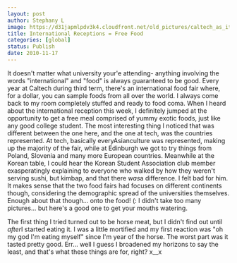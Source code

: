 ```yaml
---
layout: post
author: Stephany L
image: https://d31japmlpdv3k4.cloudfront.net/old_pictures/caltech_as_it_happens/6a0105349b8251970b0133f5f6f10e970b.jpg
title: International Receptions = Free Food 
categories: [global]
status: Publish
date: 2010-11-17
---
```


It doesn't matter what university your'e attending- anything involving the words "international" and "food" is always guaranteed to be good. Every year at Caltech during third term, there's an international food fair where, for a dollar, you can sample foods from all over the world. I always come back to my room completely stuffed and ready to food coma. When I heard about the international reception this week, I definitely jumped at the opportunity to get a free meal comprised of yummy exotic foods, just like any good college student. The most interesting thing I noticed that was different between the one here, and the one at tech, was the countries represented. At tech, basically everyAsianculture was represented, making up the majority of the fair, while at Edinburgh we got to try things from Poland, Slovenia and many more European countries. Meanwhile at the Korean table, I could hear the Korean Student Association club member exasperatingly explaining to everyone who walked by how they weren't serving sushi, but kimbap, and that there *was*a difference. I felt bad for him. It makes sense that the two food fairs had focuses on different continents though, considering the demographic spread of the universities themselves. Enough about that though... onto the food! (: I didn't take too many pictures... but here's a good one to get your mouths watering.

The first thing I tried turned out to be horse meat, but I didn't find out until *after*I started eating it. I was a little mortified and my first reaction was "oh my god I'm eating myself" since I'm year of the horse. The worst part was it tasted pretty good. Err... well I guess I broadened my horizons to say the least, and that's what these things are for, right? x__x

